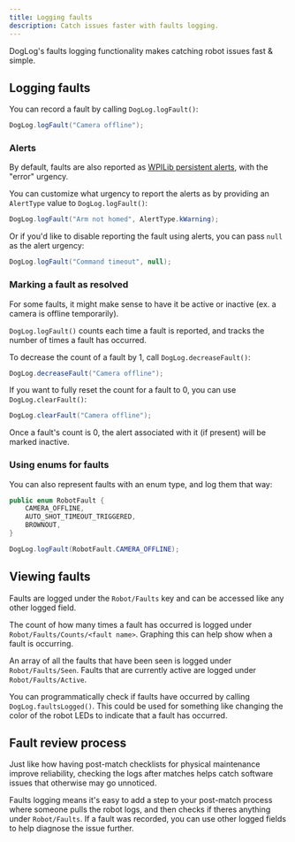 ```yaml
---
title: Logging faults
description: Catch issues faster with faults logging.
---
```


DogLog's faults logging functionality makes catching robot issues fast & simple.

## Logging faults

You can record a fault by calling `DogLog.logFault()`:

```java
DogLog.logFault("Camera offline");
```

### Alerts

By default, faults are also reported as [WPILib persistent alerts](https://docs.wpilib.org/en/stable/docs/software/telemetry/persistent-alerts.html), with the "error" urgency.

You can customize what urgency to report the alerts as by providing an `AlertType` value to `DogLog.logFault()`:

```java
DogLog.logFault("Arm not homed", AlertType.kWarning);
```

Or if you'd like to disable reporting the fault using alerts, you can pass `null` as the alert urgency:

```java
DogLog.logFault("Command timeout", null);
```

### Marking a fault as resolved

For some faults, it might make sense to have it be active or inactive (ex. a camera is offline temporarily).

`DogLog.logFault()` counts each time a fault is reported, and tracks the number of times a fault has occurred.

To decrease the count of a fault by 1, call `DogLog.decreaseFault()`:

```java
DogLog.decreaseFault("Camera offline");
```

If you want to fully reset the count for a fault to 0, you can use `DogLog.clearFault()`:

```java
DogLog.clearFault("Camera offline");
```

Once a fault's count is 0, the alert associated with it (if present) will be marked inactive.

### Using enums for faults

You can also represent faults with an enum type, and log them that way:

```java
public enum RobotFault {
	CAMERA_OFFLINE,
	AUTO_SHOT_TIMEOUT_TRIGGERED,
	BROWNOUT,
}
```

```java
DogLog.logFault(RobotFault.CAMERA_OFFLINE);
```

## Viewing faults

Faults are logged under the `Robot/Faults` key and can be accessed like any other logged field.

The count of how many times a fault has occurred is logged under `Robot/Faults/Counts/<fault name>`.
Graphing this can help show when a fault is occurring.

An array of all the faults that have been seen is logged under `Robot/Faults/Seen`.
Faults that are currently active are logged under `Robot/Faults/Active`.

You can programmatically check if faults have occurred by calling `DogLog.faultsLogged()`.
This could be used for something like changing the color of the robot LEDs to indicate that a fault has occurred.

## Fault review process

Just like how having post-match checklists for physical maintenance improve reliability, checking the logs after matches helps catch software issues that otherwise may go unnoticed.

Faults logging means it's easy to add a step to your post-match process where someone pulls the robot logs, and then checks if theres anything under `Robot/Faults`.
If a fault was recorded, you can use other logged fields to help diagnose the issue further.

